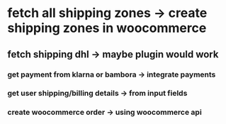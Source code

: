 # fetch all shipping zones -> create shipping zones in woocommerce
## fetch shipping dhl -> maybe plugin would work
### get payment from klarna or bambora -> integrate payments
### get user shipping/billing details -> from input fields
### create woocommerce order -> using woocommerce api


                                                                                                    